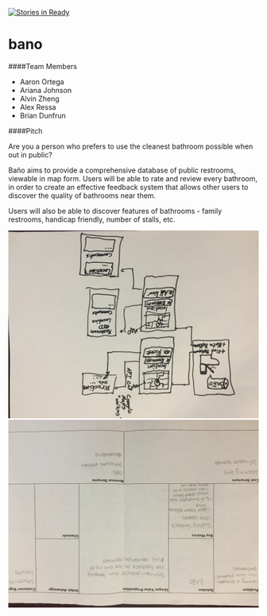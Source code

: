 [![Stories in Ready](https://badge.waffle.io/asu-cis-capstone/bano.png?label=ready&title=Waffle)](https://waffle.io/asu-cis-capstone/bano)



# bano


####Team Members
- Aaron Ortega
- Ariana Johnson
- Alvin Zheng
- Alex Ressa
- Brian Dunfrun

####Pitch

Are you a person who prefers to use the cleanest bathroom possible when out in public?

Baño aims to provide a comprehensive database of public restrooms, viewable in map form. Users will be able to rate and review every bathroom, in order to create an effective feedback system that allows other users to discover the quality of bathrooms near them.

Users will also be able to discover features of bathrooms - family restrooms, handicap friendly, number of stalls, etc. 

<img src="https://github.com/asu-cis-capstone/bano/blob/master/IMG_1676.JPG" />
<img src="https://github.com/asu-cis-capstone/bano/blob/master/IMG_1675.JPG" />

